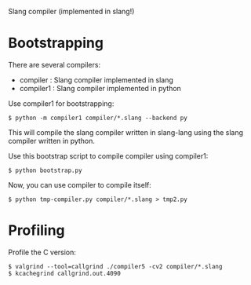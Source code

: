 Slang compiler (implemented in slang!)

# Bootstrapping

There are several compilers:

- compiler : Slang compiler implemented in slang
- compiler1 : Slang compiler implemented in python

Use compiler1 for bootstrapping:

    $ python -m compiler1 compiler/*.slang --backend py

This will compile the slang compiler written in slang-lang using the slang compiler written in python.

Use this bootstrap script to compile compiler using compiler1:

    $ python bootstrap.py

Now, you can use compiler to compile itself:

    $ python tmp-compiler.py compiler/*.slang > tmp2.py

# Profiling

Profile the C version:

    $ valgrind --tool=callgrind ./compiler5 -cv2 compiler/*.slang
    $ kcachegrind callgrind.out.4090
